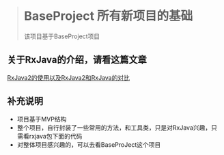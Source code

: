 > # BaseProject 所有新项目的基础
> 该项目基于BaseProject项目


## 关于RxJava的介绍，请看这篇文章
[RxJava2的使用以及RxJava2和RxJava的对比](http://blog.csdn.net/jianesrq0724/article/details/54892758)

## 补充说明
* 项目基于MVP结构
* 整个项目，自行封装了一些常用的方法，和工具类，只是对RxJava兴趣，只需看rxjava包下面的代码
* 对整体项目感兴趣的，可以去看BaseProJect这个项目







